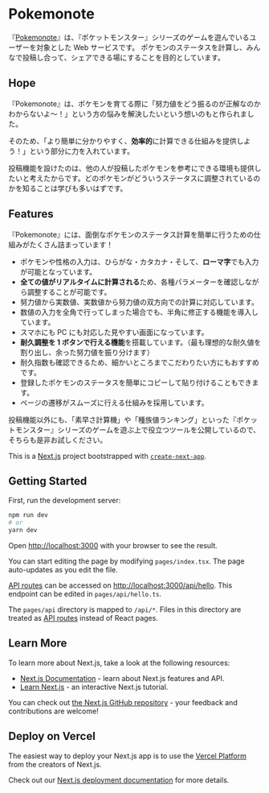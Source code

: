 # Pokemonote

『[Pokemonote](https://pokemonote.com/)』は、『ポケットモンスター』シリーズのゲームを遊んでいるユーザーを対象とした Web サービスです。
ポケモンのステータスを計算し、みんなで投稿し合って、シェアできる場にすることを目的としています。

## Hope

『Pokemonote』は、ポケモンを育てる際に「努力値をどう振るのが正解なのかわからないよ〜！」という方の悩みを解決したいという想いのもと作られました。

そのため、「より簡単に分かりやすく、**効率的**に計算できる仕組みを提供しよう！」という部分に力を入れています。

投稿機能を設けたのは、他の人が投稿したポケモンを参考にできる環境も提供したいと考えたからです。どのポケモンがどういうステータスに調整されているのかを知ることは学びも多いはずです。

## Features

『Pokemonote』には、面倒なポケモンのステータス計算を簡単に行うための仕組みがたくさん詰まっています！

- ポケモンや性格の入力は、ひらがな・カタカナ・そして、**ローマ字**でも入力が可能となっています。
- **全ての値がリアルタイムに計算される**ため、各種パラメーターを確認しながら調整することが可能です。
- 努力値から実数値、実数値から努力値の双方向での計算に対応しています。
- 数値の入力を全角で行ってしまった場合でも、半角に修正する機能を導入しています。
- スマホにも PC にも対応した見やすい画面になっています。
- **耐久調整を 1 ボタンで行える機能**を搭載しています。（最も理想的な耐久値を割り出し、余った努力値を振り分けます）
- 耐久指数も確認できるため、細かいところまでこだわりたい方にもおすすめです。
- 登録したポケモンのステータスを簡単にコピーして貼り付けることもできます。
- ページの遷移がスムーズに行える仕組みを採用しています。

投稿機能以外にも、「素早さ計算機」や「種族値ランキング」といった『ポケットモンスター』シリーズのゲームを遊ぶ上で役立つツールを公開しているので、そちらも是非お試しください。

This is a [Next.js](https://nextjs.org/) project bootstrapped with [`create-next-app`](https://github.com/vercel/next.js/tree/canary/packages/create-next-app).

## Getting Started

First, run the development server:

```bash
npm run dev
# or
yarn dev
```

Open [http://localhost:3000](http://localhost:3000) with your browser to see the result.

You can start editing the page by modifying `pages/index.tsx`. The page auto-updates as you edit the file.

[API routes](https://nextjs.org/docs/api-routes/introduction) can be accessed on [http://localhost:3000/api/hello](http://localhost:3000/api/hello). This endpoint can be edited in `pages/api/hello.ts`.

The `pages/api` directory is mapped to `/api/*`. Files in this directory are treated as [API routes](https://nextjs.org/docs/api-routes/introduction) instead of React pages.

## Learn More

To learn more about Next.js, take a look at the following resources:

- [Next.js Documentation](https://nextjs.org/docs) - learn about Next.js features and API.
- [Learn Next.js](https://nextjs.org/learn) - an interactive Next.js tutorial.

You can check out [the Next.js GitHub repository](https://github.com/vercel/next.js/) - your feedback and contributions are welcome!

## Deploy on Vercel

The easiest way to deploy your Next.js app is to use the [Vercel Platform](https://vercel.com/new?utm_medium=default-template&filter=next.js&utm_source=create-next-app&utm_campaign=create-next-app-readme) from the creators of Next.js.

Check out our [Next.js deployment documentation](https://nextjs.org/docs/deployment) for more details.
